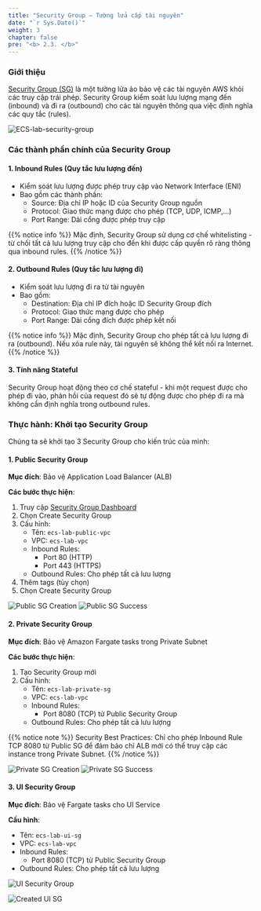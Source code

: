 ```yaml
---
title: "Security Group – Tường lửa cấp tài nguyên"
date: "`r Sys.Date()`"
weight: 3
chapter: false
pre: "<b> 2.3. </b>"
---
```



### Giới thiệu

[Security Group (SG)](https://docs.aws.amazon.com/vpc/latest/userguide/vpc-security-groups.html#:~:text=A%20security%20group%20controls%20the,with%20a%20default%20security%20group.) là một tường lửa ảo bảo vệ các tài nguyên AWS khỏi các truy cập trái phép. Security Group kiểm soát lưu lượng mạng đến (inbound) và đi ra (outbound) cho các tài nguyên thông qua việc định nghĩa các quy tắc (rules).

![ECS-lab-security-group](/images/2-prerequisites/3-security-groups/ECS-Lab-Security-Group.png)

### Các thành phần chính của Security Group

#### 1. Inbound Rules (Quy tắc lưu lượng đến)
- Kiểm soát lưu lượng được phép truy cập vào Network Interface (ENI)
- Bao gồm các thành phần:
  - Source: Địa chỉ IP hoặc ID của Security Group nguồn
  - Protocol: Giao thức mạng được cho phép (TCP, UDP, ICMP,...)
  - Port Range: Dải cổng được phép truy cập

{{% notice info %}}
Mặc định, Security Group sử dụng cơ chế whitelisting - từ chối tất cả lưu lượng truy cập cho đến khi được cấp quyền rõ ràng thông qua inbound rules.
{{% /notice %}}

#### 2. Outbound Rules (Quy tắc lưu lượng đi)
- Kiểm soát lưu lượng đi ra từ tài nguyên
- Bao gồm:
  - Destination: Địa chỉ IP đích hoặc ID Security Group đích
  - Protocol: Giao thức mạng được cho phép
  - Port Range: Dải cổng đích được phép kết nối

{{% notice info %}}
Mặc định, Security Group cho phép tất cả lưu lượng đi ra (outbound). Nếu xóa rule này, tài nguyên sẽ không thể kết nối ra Internet.
{{% /notice %}}

#### 3. Tính năng Stateful
Security Group hoạt động theo cơ chế stateful - khi một request được cho phép đi vào, phản hồi của request đó sẽ tự động được cho phép đi ra mà không cần định nghĩa trong outbound rules.

### Thực hành: Khởi tạo Security Group

Chúng ta sẽ khởi tạo 3 Security Group cho kiến trúc của mình:

#### 1. Public Security Group
**Mục đích**: Bảo vệ Application Load Balancer (ALB)

**Các bước thực hiện**:
1. Truy cập [Security Group Dashboard](console.aws.amazon.com/ec2/home#SecurityGroups)
2. Chọn Create Security Group
3. Cấu hình:
   - Tên: `ecs-lab-public-vpc`
   - VPC: `ecs-lab-vpc`
   - Inbound Rules:
     - Port 80 (HTTP)
     - Port 443 (HTTPS)
   - Outbound Rules: Cho phép tất cả lưu lượng
4. Thêm tags (tùy chọn)
5. Chọn Create Security Group

![Public SG Creation](/images/2-prerequisites/3-security-groups/image.png)
![Public SG Success](/images/2-prerequisites/3-security-groups/image-1.png)

#### 2. Private Security Group 
**Mục đích**: Bảo vệ Amazon Fargate tasks trong Private Subnet

**Các bước thực hiện**:
1. Tạo Security Group mới
2. Cấu hình:
   - Tên: `ecs-lab-private-sg`
   - VPC: `ecs-lab-vpc`
   - Inbound Rules: 
     - Port 8080 (TCP) từ Public Security Group
   - Outbound Rules: Cho phép tất cả lưu lượng

{{% notice note %}}
Security Best Practices: Chỉ cho phép Inbound Rule TCP 8080 từ Public SG để đảm bảo chỉ ALB mới có thể truy cập các instance trong Private Subnet.
{{% /notice %}}

![Private SG Creation](/images/2-prerequisites/3-security-groups/image-2.png)
![Private SG Success](/images/2-prerequisites/3-security-groups/image-3.png)

#### 3. UI Security Group
**Mục đích**: Bảo vệ Fargate tasks cho UI Service

**Cấu hình**:
- Tên: `ecs-lab-ui-sg`
- VPC: `ecs-lab-vpc`
- Inbound Rules:
  - Port 8080 (TCP) từ Public Security Group
- Outbound Rules: Cho phép tất cả lưu lượng

![UI Security Group](/images/2-prerequisites/3-security-groups/image-4.png)

![Created UI SG](/images/2-prerequisites/3-security-groups/image-5.png)